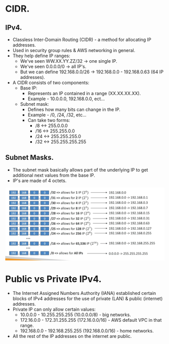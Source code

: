 # **CIDR.**

## **IPv4.**

* Classless Inter-Domain Routing (CIDR) - a method for allocating IP addresses.
* Used in security group rules & AWS networking in general.
* They help define IP ranges:
    * We've seen WW.XX.YY.ZZ/32 -> one single IP.
    * We've seen 0.0.0.0/0 -> all IP's.
    * But we can define 192.168.0.0/26 -> 192.168.0.0 - 192.168.0.63 (64 IP addresses).
* A CIDR consists of two components:
    * Base IP:
        * Represents an IP contained in a range (XX.XX.XX.XX).
        * Example - 10.0.0.0, 192.168.0.0, ect...
    * Subnet mask:
        * Defines how many bits can change in the IP.
        * Example - /0, /24, /32, etc...
        * Can take two forms:
            * /8 <-> 255.0.0.0
            * /16 <-> 255.255.0.0
            * /24 <-> 255.255.255.0
            * /32 <-> 255.255.255.255

## **Subnet Masks.**

* The subnet mask basically allows part of the underlying IP to get additional next values from the base IP.
* IP's are made of 4 octets.

<img src='./images/CIDRExample.png'>

# **Public vs Private IPv4.**

* The Internet Assigned Numbers Authority (IANA) established certain blocks of IPv4 addresses for the use of private (LAN) & public (internet) addresses.
* Private IP can only allow certain values:
    * 10.0.0.0 - 10.255.255.255 (10.0.0.0/8) - big networks.
    * 172.16.0.0 - 172.31.255.255 (172.16.0.0/16) - AWS default VPC in that range.
    * 192.168.0.0 - 192.168.255.255 (192.168.0.0/16) - home networks.
* All the rest of the IP addresses on the internet are public.